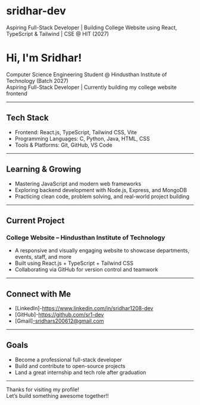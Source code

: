 # sridhar-dev
Aspiring Full-Stack Developer | Building College Website using React, TypeScript &amp; Tailwind | CSE @ HIT (2027)
#  Hi, I'm Sridhar!

 Computer Science Engineering Student @ Hindusthan Institute of Technology (Batch 2027)  
 Aspiring Full-Stack Developer | Currently building my college website frontend

---

##  Tech Stack
-  Frontend: React.js, TypeScript, Tailwind CSS, Vite
-  Programming Languages: C, Python, Java, HTML, CSS
-  Tools & Platforms: Git, GitHub, VS Code

---

##  Learning & Growing
- Mastering JavaScript and modern web frameworks
- Exploring backend development with Node.js, Express, and MongoDB
- Practicing clean code, problem solving, and real-world project building

---

##  Current Project
###  College Website – Hindusthan Institute of Technology
- A responsive and visually engaging website to showcase departments, events, staff, and more
- Built using React.js + TypeScript + Tailwind CSS
- Collaborating via GitHub for version control and teamwork

---

##  Connect with Me
-  [LinkedIn]-https://www.linkedin.com/in/sridhar1208-dev
-  [GitHub]-https://github.com/sr1-dev
-  [Gmail]-sridhars200612@gmail.com 

---

##  Goals
-  Become a professional full-stack developer
-  Build and contribute to open-source projects
-  Land a great internship and tech role after graduation

---

 Thanks for visiting my profile!  
Let’s build something awesome together!!
